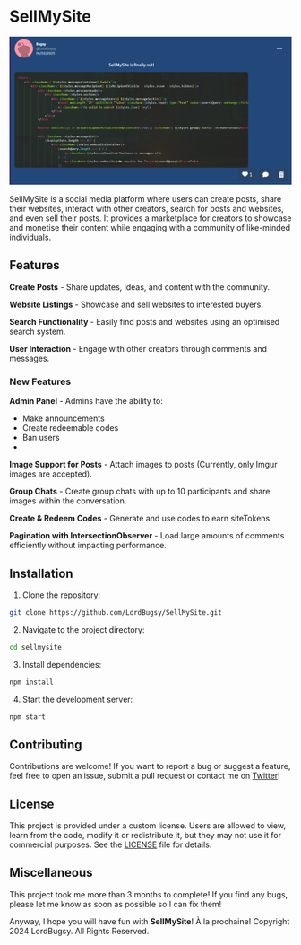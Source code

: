 # SellMySite
![Post](image.png)

SellMySite is a social media platform where users can create posts, share their websites, interact with other creators, search for posts and websites, and even sell their posts. It provides a marketplace for creators to showcase and monetise their content while engaging with a community of like-minded individuals.

## Features

**Create Posts** - Share updates, ideas, and content with the community.

**Website Listings** - Showcase and sell websites to interested buyers.

**Search Functionality** - Easily find posts and websites using an optimised search system.

**User Interaction** - Engage with other creators through comments and messages.

### New Features

**Admin Panel** - Admins have the ability to:
- Make announcements
- Create redeemable codes
- Ban users
- 
**Image Support for Posts** - Attach images to posts (Currently, only Imgur images are accepted).

**Group Chats** - Create group chats with up to 10 participants and share images within the conversation.

**Create & Redeem Codes** - Generate and use codes to earn siteTokens.

**Pagination with IntersectionObserver** - Load large amounts of comments efficiently without impacting performance.

## Installation

1. Clone the repository:
```bash
git clone https://github.com/LordBugsy/SellMySite.git
```

2. Navigate to the project directory:
```bash
cd sellmysite
```

3. Install dependencies:
```bash
npm install
```

4. Start the development server:
```bash
npm start
```

## Contributing

Contributions are welcome! If you want to report a bug or suggest a feature, feel free to open an issue, submit a pull request or contact me on [Twitter](https://x.com/mylordbugsy)!

## License
This project is provided under a custom license. Users are allowed to view, learn from the code, modify it or redistribute it, but they may not use it for commercial purposes. See the [LICENSE](./LICENSE.txt) file for details.

## Miscellaneous
This project took me more than 3 months to complete! If you find any bugs, please let me know as soon as possible so I can fix them! 

Anyway, I hope you will have fun with **SellMySite**! À la prochaine!
Copyright 2024 LordBugsy. All Rights Reserved.
